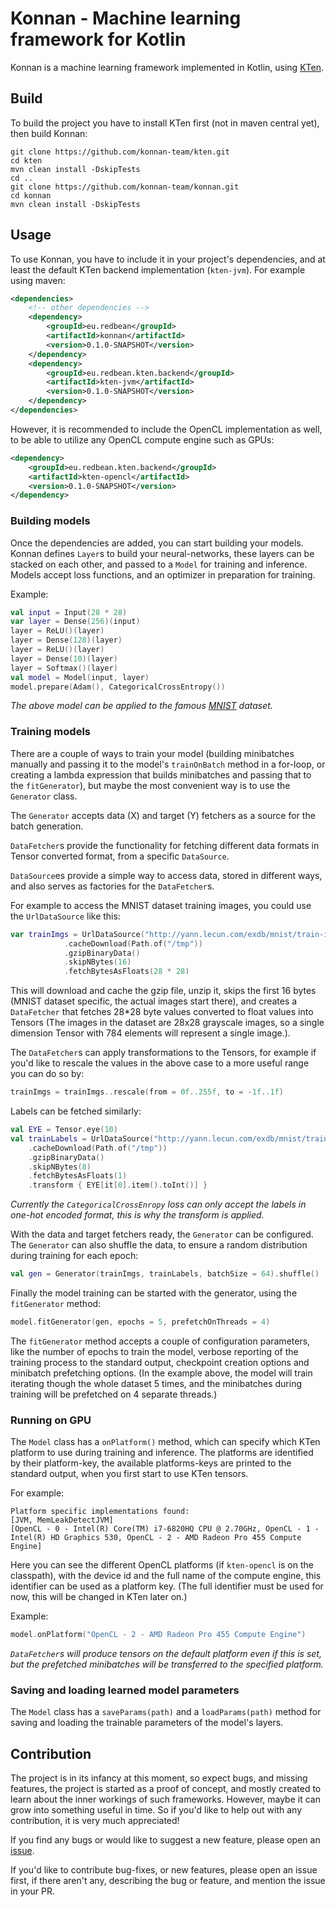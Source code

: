 # Konnan - Machine learning framework for Kotlin

Konnan is a machine learning framework implemented in Kotlin, using [KTen](https://github.com/konnan-team/kten).


## Build

To build the project you have to install KTen first (not in maven central yet), then build Konnan:

```
git clone https://github.com/konnan-team/kten.git
cd kten
mvn clean install -DskipTests
cd ..
git clone https://github.com/konnan-team/konnan.git
cd konnan
mvn clean install -DskipTests
```

## Usage

To use Konnan, you have to include it in your project's dependencies, and at least the default KTen backend implementation (`kten-jvm`). For example using maven:

```xml
<dependencies>
    <!-- other dependencies -->
    <dependency>
        <groupId>eu.redbean</groupId>
        <artifactId>konnan</artifactId>
        <version>0.1.0-SNAPSHOT</version>
    </dependency>
    <dependency>
        <groupId>eu.redbean.kten.backend</groupId>
        <artifactId>kten-jvm</artifactId>
        <version>0.1.0-SNAPSHOT</version>
    </dependency>
</dependencies>
```


However, it is recommended to include the OpenCL implementation as well, to be able to utilize any OpenCL compute engine such as GPUs:

```xml
<dependency>
    <groupId>eu.redbean.kten.backend</groupId>
    <artifactId>kten-opencl</artifactId>
    <version>0.1.0-SNAPSHOT</version>
</dependency>
```

### Building models

Once the dependencies are added, you can start building your models. Konnan defines `Layer`s to build your neural-networks, these layers can be stacked on each other, and passed to a `Model` for training and inference. Models accept loss functions, and an optimizer in preparation for training.

Example:

```kotlin
val input = Input(28 * 28)
var layer = Dense(256)(input)
layer = ReLU()(layer)
layer = Dense(128)(layer)
layer = ReLU()(layer)
layer = Dense(10)(layer)
layer = Softmax()(layer)
val model = Model(input, layer)
model.prepare(Adam(), CategoricalCrossEntropy())
```

_The above model can be applied to the famous [MNIST](http://yann.lecun.com/exdb/mnist/) dataset._

### Training models

There are a couple of ways to train your model (building minibatches manually and passing it to the model's `trainOnBatch` method in a for-loop, or creating a lambda expression that builds minibatches and passing that to the `fitGenerator`), but maybe the most convenient way is to use the `Generator` class.

The `Generator` accepts data (X) and target (Y) fetchers as a source for the batch generation. 

`DataFetcher`s provide the functionality for fetching different data formats in Tensor converted format, from a specific `DataSource`. 

`DataSource`es provide a simple way to access data, stored in different ways, and also serves as factories for the `DataFetcher`s.

For example to access the MNIST dataset training images, you could use the `UrlDataSource` like this:

```kotlin
var trainImgs = UrlDataSource("http://yann.lecun.com/exdb/mnist/train-images-idx3-ubyte.gz")
            .cacheDownload(Path.of("/tmp"))
            .gzipBinaryData()
            .skipNBytes(16)
            .fetchBytesAsFloats(28 * 28)
```

This will download and cache the gzip file, unzip it, skips the first 16 bytes (MNIST dataset specific, the actual images start there), and creates a `DataFetcher` that fetches 28*28 byte values converted to float values into Tensors (The images in the dataset are 28x28 grayscale images, so a single dimension Tensor with 784 elements will represent a single image.). 

The `DataFetcher`s can apply transformations to the Tensors, for example if you'd like to rescale the values in the above case to a more useful range you can do so by:

```kotlin
trainImgs = trainImgs..rescale(from = 0f..255f, to = -1f..1f)
```

Labels can be fetched similarly:

```kotlin
val EYE = Tensor.eye(10)
val trainLabels = UrlDataSource("http://yann.lecun.com/exdb/mnist/train-labels-idx1-ubyte.gz")
    .cacheDownload(Path.of("/tmp"))
    .gzipBinaryData()
    .skipNBytes(8)
    .fetchBytesAsFloats(1)
    .transform { EYE[it[0].item().toInt()] }
```

_Currently the `CategoricalCrossEnropy` loss can only accept the labels in one-hot encoded format, this is why the transform is applied._

With the data and target fetchers ready, the `Generator` can be configured. The `Generator` can also shuffle the data, to ensure a random distribution during training for each epoch:

```kotlin
val gen = Generator(trainImgs, trainLabels, batchSize = 64).shuffle()
```

Finally the model training can be started with the generator, using the `fitGenerator` method:

```kotlin
model.fitGenerator(gen, epochs = 5, prefetchOnThreads = 4)
```

The `fitGenerator` method accepts a couple of configuration parameters, like the number of epochs to train the model, verbose reporting of the training process to the standard output, checkpoint creation options and minibatch prefetching options. (In the example above, the model will train iterating though the whole dataset 5 times, and the minibatches during training will be prefetched on 4 separate threads.)

### Running on GPU

The `Model` class has a `onPlatform()` method, which can specify which KTen platform to use during training and inference. The platforms are identified by their platform-key, the available platforms-keys are printed to the standard output, when you first start to use KTen tensors. 

For example:
```
Platform specific implementations found:
[JVM, MemLeakDetectJVM]
[OpenCL - 0 - Intel(R) Core(TM) i7-6820HQ CPU @ 2.70GHz, OpenCL - 1 - Intel(R) HD Graphics 530, OpenCL - 2 - AMD Radeon Pro 455 Compute Engine]
```

Here you can see the different OpenCL platforms (if `kten-opencl` is on the classpath), with the device id and the full name of the compute engine, this identifier can be used as a platform key. (The full identifier must be used for now, this will be changed in KTen later on.)

Example:
```kotlin
model.onPlatform("OpenCL - 2 - AMD Radeon Pro 455 Compute Engine")
```

_`DataFetcher`s will produce tensors on the default platform even if this is set, but the prefetched minibatches will be transferred to the specified platform._

### Saving and loading learned model parameters

The `Model` class has a `saveParams(path)` and a `loadParams(path)` method for saving and loading the trainable parameters of the model's layers.

## Contribution

The project is in its infancy at this moment, so expect bugs, and missing features, the project is started as a proof of concept, and mostly created to learn about the inner workings of such frameworks. However, maybe it can grow into something useful in time. So if you'd like to help out with any contribution, it is very much appreciated!

If you find any bugs or would like to suggest a new feature, please open an [issue](https://github.com/konnan-team/konnan/issues).

If you'd like to contribute bug-fixes, or new features, please open an issue first, if there aren't any, describing the bug or feature, and mention the issue in your PR. 

